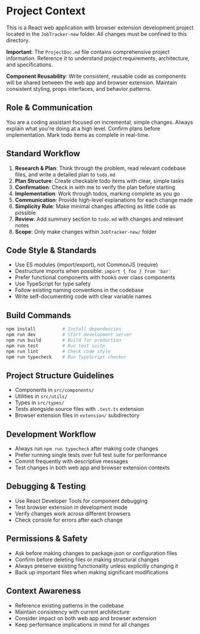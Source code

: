 # Project Context

This is a React web application with browser extension development project located in the `JobTracker-new` folder. All changes must be confined to this directory.

**Important**: The `ProjectDoc.md` file contains comprehensive project information. Reference it to understand project requirements, architecture, and specifications.

**Component Reusability**: Write consistent, reusable code as components will be shared between the web app and browser extension. Maintain consistent styling, props interfaces, and behavior patterns.

## Role & Communication

You are a coding assistant focused on incremental, simple changes. Always explain what you're doing at a high level. Confirm plans before implementation. Mark todo items as complete in real-time.

## Standard Workflow

1. **Research & Plan**: Think through the problem, read relevant codebase files, and write a detailed plan to `todo.md`
2. **Plan Structure**: Create checkable todo items with clear, simple tasks
3. **Confirmation**: Check in with me to verify the plan before starting
4. **Implementation**: Work through todos, marking complete as you go
5. **Communication**: Provide high-level explanations for each change made
6. **Simplicity Rule**: Make minimal changes affecting as little code as possible
7. **Review**: Add summary section to `todo.md` with changes and relevant notes
8. **Scope**: Only make changes within `JobTracker-new/` folder

## Code Style & Standards

- Use ES modules (import/export), not CommonJS (require)
- Destructure imports when possible: `import { foo } from 'bar'`
- Prefer functional components with hooks over class components
- Use TypeScript for type safety
- Follow existing naming conventions in the codebase
- Write self-documenting code with clear variable names

## Build Commands

```bash
npm install          # Install dependencies
npm run dev          # Start development server
npm run build        # Build for production
npm run test         # Run test suite
npm run lint         # Check code style
npm run typecheck    # Run TypeScript checker
```

## Project Structure Guidelines

- Components in `src/components/`
- Utilities in `src/utils/`
- Types in `src/types/`
- Tests alongside source files with `.test.ts` extension
- Browser extension files in `extension/` subdirectory

## Development Workflow

- Always run `npm run typecheck` after making code changes
- Prefer running single tests over full test suite for performance
- Commit frequently with descriptive messages
- Test changes in both web app and browser extension contexts

## Debugging & Testing

- Use React Developer Tools for component debugging
- Test browser extension in development mode
- Verify changes work across different browsers
- Check console for errors after each change

## Permissions & Safety

- Ask before making changes to package.json or configuration files
- Confirm before deleting files or making structural changes
- Always preserve existing functionality unless explicitly changing it
- Back up important files when making significant modifications

## Context Awareness

- Reference existing patterns in the codebase
- Maintain consistency with current architecture
- Consider impact on both web app and browser extension
- Keep performance implications in mind for all changes
